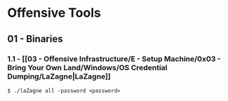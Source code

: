# Offensive Tools

## 01 - Binaries

### 1.1 - [[03 - Offensive Infrastructure/E - Setup Machine/0x03 - Bring Your Own Land/Windows/OS Credential Dumping/LaZagne|LaZagne]]

```
$ ./laZagne all -password <password>
```